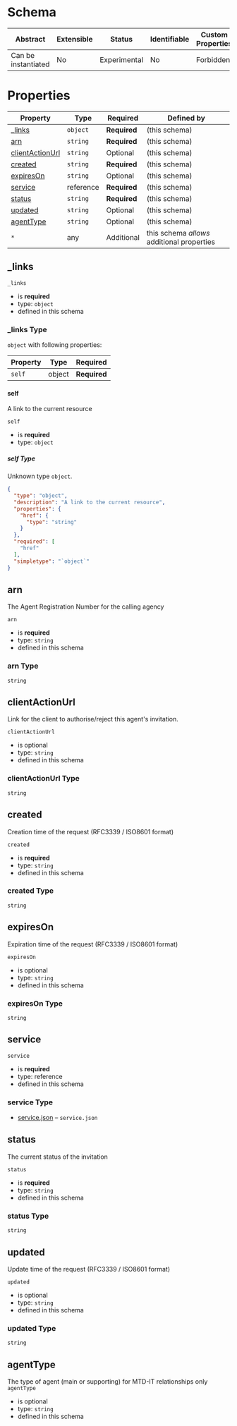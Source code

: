 
#  Schema

| Abstract | Extensible | Status | Identifiable | Custom Properties | Additional Properties | Defined In |
|----------|------------|--------|--------------|-------------------|-----------------------|------------|
| Can be instantiated | No | Experimental | No | Forbidden | Permitted | [invitation.json](invitation.json) |

#  Properties

| Property                            | Type | Required | Defined by |
|-------------------------------------|------|----------|------------|
| [_links](#_links)                   | `object` | **Required** |  (this schema) |
| [arn](#arn)                         | `string` | **Required** |  (this schema) |
| [clientActionUrl](#clientactionurl) | `string` | Optional |  (this schema) |
| [created](#created)                 | `string` | **Required** |  (this schema) |
| [expiresOn](#expireson)             | `string` | Optional |  (this schema) |
| [service](#service)                 | reference | **Required** |  (this schema) |
| [status](#status)                   | `string` | **Required** |  (this schema) |
| [updated](#updated)                 | `string` | Optional |  (this schema) |
| [agentType](#agentType)             | `string` | Optional |  (this schema) |
| `*`                                 | any | Additional | this schema *allows* additional properties |

## _links


`_links`
* is **required**
* type: `object`
* defined in this schema

### _links Type


`object` with following properties:


| Property | Type | Required |
|----------|------|----------|
| `self`| object | **Required** |



#### self

A link to the current resource

`self`
* is **required**
* type: `object`

##### self Type

Unknown type `object`.

```json
{
  "type": "object",
  "description": "A link to the current resource",
  "properties": {
    "href": {
      "type": "string"
    }
  },
  "required": [
    "href"
  ],
  "simpletype": "`object`"
}
```










## arn

The Agent Registration Number for the calling agency

`arn`
* is **required**
* type: `string`
* defined in this schema

### arn Type


`string`






## clientActionUrl

Link for the client to authorise/reject this agent's invitation.

`clientActionUrl`
* is optional
* type: `string`
* defined in this schema

### clientActionUrl Type


`string`






## created

Creation time of the request (RFC3339 / ISO8601 format)

`created`
* is **required**
* type: `string`
* defined in this schema

### created Type


`string`






## expiresOn

Expiration time of the request (RFC3339 / ISO8601 format)

`expiresOn`
* is optional
* type: `string`
* defined in this schema

### expiresOn Type


`string`






## service


`service`
* is **required**
* type: reference
* defined in this schema

### service Type


* [service.json](service.md) – `service.json`





## status

The current status of the invitation

`status`
* is **required**
* type: `string`
* defined in this schema

### status Type


`string`






## updated

Update time of the request (RFC3339 / ISO8601 format)

`updated`
* is optional
* type: `string`
* defined in this schema

### updated Type

`string`

## agentType
The type of agent (main or supporting) for MTD-IT relationships only
`agentType`
* is optional
* type: `string`
* defined in this schema







